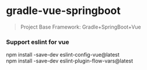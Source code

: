# gradle-vue-springboot
> Project Base Framework: Gradle+SpringBoot+Vue

### Support eslint for vue
npm install -save-dev eslint-config-vue@latest <br/>
npm install -save-dev eslint-plugin-flow-vars@latest